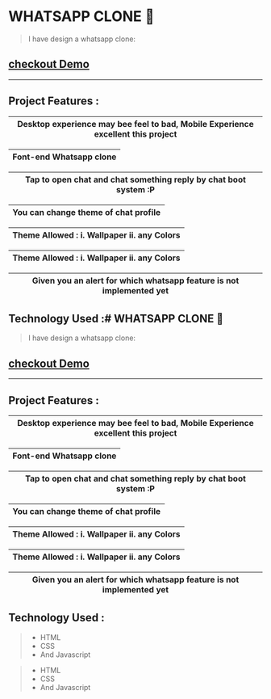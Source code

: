 # WHATSAPP CLONE 🥇
> I have design a whatsapp clone:
## <a href="https://dontknew.github.io/whatsappClone/" target='blank'> checkout Demo </a>
<hr>

## Project Features :

| Desktop experience may bee feel to bad, Mobile Experience excellent this project|
| ------------- |

| Font-end Whatsapp clone |
| ------------- |

| Tap to open chat and chat something reply by chat boot system :P  |
| ------------- |

|  You can change theme of chat profile |
| ------------- |

|  Theme Allowed : i. Wallpaper ii. any Colors |
| ------------- |

|  Theme Allowed : i. Wallpaper ii. any Colors |
| ------------- |

|  Given you an alert for which whatsapp feature is not implemented yet |
| ------------- |


## Technology Used :# WHATSAPP CLONE 🥇
> I have design a whatsapp clone:
## <a href="https://dontknew.github.io/whatsappClone/" target='blank'> checkout Demo </a>
<hr>

## Project Features :

| Desktop experience may bee feel to bad, Mobile Experience excellent this project|
| ------------- |

| Font-end Whatsapp clone |
| ------------- |

| Tap to open chat and chat something reply by chat boot system :P  |
| ------------- |

|  You can change theme of chat profile |
| ------------- |

|  Theme Allowed : i. Wallpaper ii. any Colors |
| ------------- |

|  Theme Allowed : i. Wallpaper ii. any Colors |
| ------------- |

|  Given you an alert for which whatsapp feature is not implemented yet |
| ------------- |


## Technology Used :
> * HTML
> * CSS
> * And Javascript



> * HTML
> * CSS
> * And Javascript


